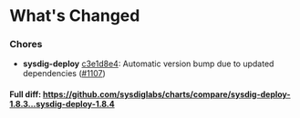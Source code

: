 # What's Changed

### Chores
- **sysdig-deploy** [c3e1d8e4](https://github.com/sysdiglabs/charts/commit/c3e1d8e4d8f1a9e6c277df4411a3ac11067a56bf): Automatic version bump due to updated dependencies ([#1107](https://github.com/sysdiglabs/charts/issues/1107))

#### Full diff: https://github.com/sysdiglabs/charts/compare/sysdig-deploy-1.8.3...sysdig-deploy-1.8.4
